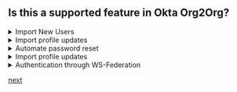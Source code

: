 ## Is this a supported feature in Okta Org2Org?

<details>
  <summary>Import New Users</summary>
<p>
  Yes
</p>
</details>

<details>
  <summary>Import profile updates</summary>
<p>
  Yes
</p>
</details>

<details>
  <summary>Automate password reset</summary>
<p>
  No
</p>
</details>

<details>
  <summary>Import profile updates</summary>
<p>
  Yes
</p>
</details>

<details>
  <summary>Authentication through WS-Federation</summary>
<p>
  No
</p>
</details>


[next]()
